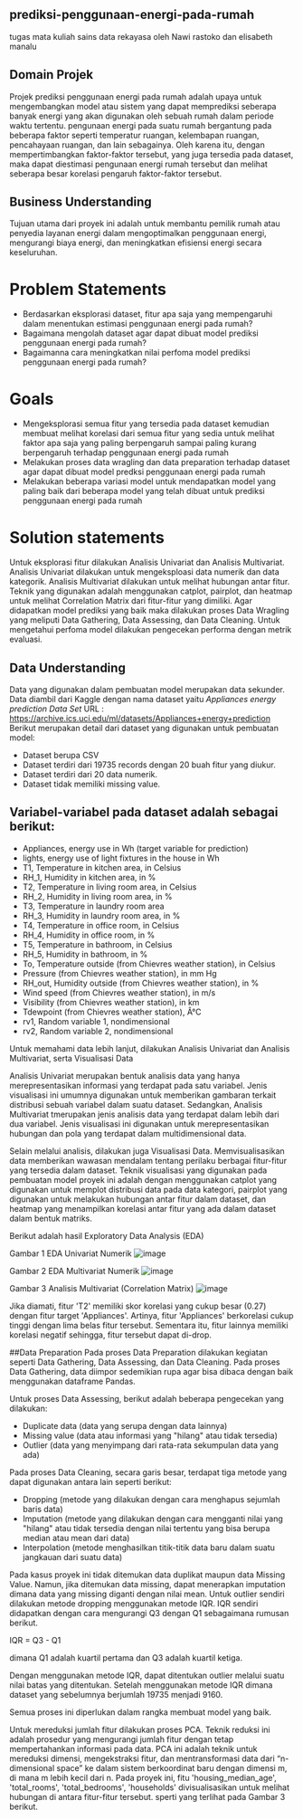 ## prediksi-penggunaan-energi-pada-rumah
tugas mata kuliah sains data rekayasa oleh Nawi rastoko dan elisabeth manalu

## Domain Projek
Projek prediksi penggunaan energi pada rumah adalah upaya untuk mengembangkan model atau sistem yang dapat memprediksi seberapa banyak energi yang akan digunakan oleh sebuah rumah dalam periode waktu tertentu.
pengunaan energi pada suatu rumah bergantung pada beberapa faktor seperti temperatur ruangan, kelembapan ruangan, pencahayaan ruangan, dan lain sebagainya. Oleh karena itu, dengan mempertimbangkan faktor-faktor tersebut, yang juga tersedia pada dataset, maka dapat diestimasi pengunaan energi rumah tersebut dan melihat seberapa besar korelasi pengaruh faktor-faktor tersebut.

## Business Understanding
Tujuan utama dari proyek ini adalah untuk membantu pemilik rumah atau penyedia layanan energi dalam mengoptimalkan penggunaan energi, mengurangi biaya energi, dan meningkatkan efisiensi energi secara keseluruhan.

# Problem Statements
* Berdasarkan eksplorasi dataset, fitur apa saja yang mempengaruhi dalam menentukan estimasi penggunaan energi pada rumah?
* Bagaimana mengolah dataset agar dapat dibuat model prediksi penggunaan energi pada rumah?
* Bagaimanna cara meningkatkan nilai perfoma model prediksi penggunaan energi pada rumah?
  
# Goals
* Mengeksplorasi semua fitur yang tersedia pada dataset kemudian membuat melihat korelasi dari semua fitur yang sedia untuk melihat faktor apa saja yang paling berpengaruh sampai paling kurang berpengaruh terhadap penggunaan energi pada rumah
* Melakukan proses data wragling dan data preparation terhadap dataset agar dapat dibuat model predksi penggunaan energi pada rumah
* Melakukan beberapa variasi model untuk mendapatkan model yang paling baik dari beberapa model yang telah dibuat untuk prediksi penggunaan energi pada rumah
  
# Solution statements
Untuk eksplorasi fitur dilakukan Analisis Univariat dan Analisis Multivariat. Analisis Univariat dilakukan untuk mengeksploasi data numerik dan data kategorik. Analisis Multivariat dilakukan untuk melihat hubungan antar fitur. Teknik yang digunakan adalah menggunakan catplot, pairplot, dan heatmap untuk melihat Correlation Matrix dari fitur-fitur yang dimiliki.
Agar didapatkan model prediksi yang baik maka dilakukan proses Data Wragling yang meliputi Data Gathering, Data Assessing, dan Data Cleaning.
Untuk mengetahui perfoma model dilakukan pengecekan performa dengan metrik evaluasi.

## Data Understanding
Data yang digunakan dalam pembuatan model merupakan data sekunder. Data diambil dari Kaggle dengan nama dataset yaitu _Appliances energy prediction Data Set_
URL : https://archive.ics.uci.edu/ml/datasets/Appliances+energy+prediction
Berikut merupakan detail dari dataset yang digunakan untuk pembuatan model:
* Dataset berupa CSV
* Dataset terdiri dari 19735 records dengan 20 buah fitur yang diukur.
* Dataset terdiri dari 20 data numerik.
* Dataset tidak memiliki missing value.
  
## Variabel-variabel pada dataset adalah sebagai berikut:
* Appliances, energy use in Wh (target variable for prediction)
* lights, energy use of light fixtures in the house in Wh
* T1, Temperature in kitchen area, in Celsius
* RH_1, Humidity in kitchen area, in %
* T2, Temperature in living room area, in Celsius
* RH_2, Humidity in living room area, in %
* T3, Temperature in laundry room area
* RH_3, Humidity in laundry room area, in %
* T4, Temperature in office room, in Celsius
* RH_4, Humidity in office room, in %
* T5, Temperature in bathroom, in Celsius
* RH_5, Humidity in bathroom, in %
* To, Temperature outside (from Chievres weather station), in Celsius
* Pressure (from Chievres weather station), in mm Hg
* RH_out, Humidity outside (from Chievres weather station), in %
* Wind speed (from Chievres weather station), in m/s
* Visibility (from Chievres weather station), in km
* Tdewpoint (from Chievres weather station), Â°C
* rv1, Random variable 1, nondimensional
* rv2, Random variable 2, nondimensional

Untuk memahami data lebih lanjut, dilakukan Analisis Univariat dan Analisis Multivariat, serta Visualisasi Data

Analisis Univariat merupakan bentuk analisis data yang hanya merepresentasikan informasi yang terdapat pada satu variabel. Jenis visualisasi ini umumnya digunakan untuk memberikan gambaran terkait distribusi sebuah variabel dalam suatu dataset. Sedangkan, Analisis Multivariat tmerupakan jenis analisis data yang terdapat dalam lebih dari dua variabel. Jenis visualisasi ini digunakan untuk merepresentasikan hubungan dan pola yang terdapat dalam multidimensional data.

Selain melalui analisis, dilakukan juga Visualisasi Data. Memvisualisasikan data memberikan wawasan mendalam tentang perilaku berbagai fitur-fitur yang tersedia dalam dataset. Teknik visualisasi yang digunakan pada pembuatan model proyek ini adalah dengan menggunakan catplot yang digunakan untuk memplot distribusi data pada data kategori, pairplot yang digunakan untuk melakukan hubungan antar fitur dalam dataset, dan heatmap yang menampilkan korelasi antar fitur yang ada dalam dataset dalam bentuk matriks.

Berikut adalah hasil Exploratory Data Analysis (EDA)

Gambar 1 EDA Univariat Numerik
![image](https://github.com/Nclmnl/prediksi-penggunaan-energi-pada-rumah/assets/165830533/afdeb649-55fe-41f0-922c-4810a0a9e82b)


Gambar 2 EDA Multivariat Numerik
![image](https://github.com/Nclmnl/prediksi-penggunaan-energi-pada-rumah/assets/165830533/8619bd42-dc66-4529-8432-b807bbc6a214)

Gambar 3 Analisis Multivariat (Correlation Matrix)
![image](https://github.com/Nclmnl/prediksi-penggunaan-energi-pada-rumah/assets/165830533/51aa42b7-7299-4a1c-985e-938cc740ba19)

Jika diamati, fitur 'T2' memiliki skor korelasi yang cukup besar (0.27) dengan fitur target 'Appliances'. Artinya, fitur 'Appliances' berkorelasi cukup tinggi dengan lima belas fitur tersebut. Sementara itu, fitur lainnya memiliki korelasi negatif sehingga, fitur tersebut dapat di-drop.

##Data Preparation
Pada proses Data Preparation dilakukan kegiatan seperti Data Gathering, Data Assessing, dan Data Cleaning. Pada proses Data Gathering, data diimpor sedemikian rupa agar bisa dibaca dengan baik menggunakan dataframe Pandas. 

Untuk proses Data Assessing, berikut adalah beberapa pengecekan yang dilakukan:
* Duplicate data (data yang serupa dengan data lainnya)
* Missing value (data atau informasi yang "hilang" atau tidak tersedia)
* Outlier (data yang menyimpang dari rata-rata sekumpulan data yang ada)
  
Pada proses Data Cleaning, secara garis besar, terdapat tiga metode yang dapat digunakan antara lain seperti berikut:
* Dropping (metode yang dilakukan dengan cara menghapus sejumlah baris data)
* Imputation (metode yang dilakukan dengan cara mengganti nilai yang "hilang" atau tidak tersedia dengan nilai tertentu yang bisa berupa median atau mean dari data)
* Interpolation (metode menghasilkan titik-titik data baru dalam suatu jangkauan dari suatu data)

Pada kasus proyek ini tidak ditemukan data duplikat maupun data Missing Value. Namun, jika ditemukan data missing, dapat menerapkan imputation dimana data yang missing diganti dengan nilai mean. Untuk outlier sendiri dilakukan metode dropping menggunakan metode IQR. IQR sendiri didapatkan dengan cara mengurangi Q3 dengan Q1 sebagaimana rumusan berikut.

IQR = Q3 - Q1

dimana Q1 adalah kuartil pertama dan Q3 adalah kuartil ketiga.

Dengan menggunakan metode IQR, dapat ditentukan outlier melalui suatu nilai batas yang ditentukan. Setelah menggunakan metode IQR dimana dataset yang sebelumnya berjumlah 19735 menjadi 9160.

Semua proses ini diperlukan dalam rangka membuat model yang baik.

Untuk mereduksi jumlah fitur dilakukan proses PCA. Teknik reduksi ini adalah prosedur yang mengurangi jumlah fitur dengan tetap mempertahankan informasi pada data. PCA ini adalah teknik untuk mereduksi dimensi, mengekstraksi fitur, dan mentransformasi data dari “n-dimensional space” ke dalam sistem berkoordinat baru dengan dimensi m, di mana m lebih kecil dari n. Pada proyek ini, fitu 'housing_median_age', 'total_rooms', 'total_bedrooms', 'households' divisualisasikan untuk melihat hubungan di antara fitur-fitur tersebut. sperti yang terlihat pada Gambar 3 berikut.
